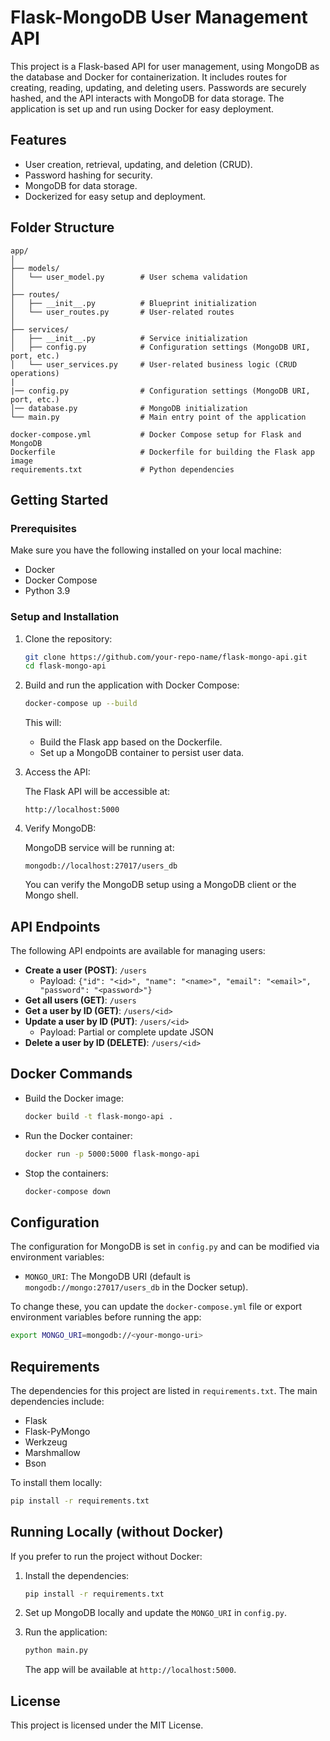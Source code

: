 
# Flask-MongoDB User Management API

This project is a Flask-based API for user management, using MongoDB as the database and Docker for containerization. It includes routes for creating, reading, updating, and deleting users. Passwords are securely hashed, and the API interacts with MongoDB for data storage. The application is set up and run using Docker for easy deployment.

## Features

- User creation, retrieval, updating, and deletion (CRUD).
- Password hashing for security.
- MongoDB for data storage.
- Dockerized for easy setup and deployment.

## Folder Structure

```
app/
│
├── models/
│   └── user_model.py        # User schema validation
│
├── routes/
│   ├── __init__.py          # Blueprint initialization
│   └── user_routes.py       # User-related routes
│
├── services/
│   ├── __init__.py          # Service initialization
│   ├── config.py            # Configuration settings (MongoDB URI, port, etc.)
│   └── user_services.py     # User-related business logic (CRUD operations)
|
|── config.py                # Configuration settings (MongoDB URI, port, etc.)
│── database.py              # MongoDB initialization
└── main.py                  # Main entry point of the application

docker-compose.yml           # Docker Compose setup for Flask and MongoDB
Dockerfile                   # Dockerfile for building the Flask app image
requirements.txt             # Python dependencies
```

## Getting Started

### Prerequisites

Make sure you have the following installed on your local machine:
- Docker
- Docker Compose
- Python 3.9

### Setup and Installation

1. Clone the repository:

   ```bash
   git clone https://github.com/your-repo-name/flask-mongo-api.git
   cd flask-mongo-api
   ```

2. Build and run the application with Docker Compose:

   ```bash
   docker-compose up --build
   ```

   This will:
   - Build the Flask app based on the Dockerfile.
   - Set up a MongoDB container to persist user data.

3. Access the API:

   The Flask API will be accessible at:
   ```
   http://localhost:5000
   ```

4. Verify MongoDB:

   MongoDB service will be running at:
   ```
   mongodb://localhost:27017/users_db
   ```

   You can verify the MongoDB setup using a MongoDB client or the Mongo shell.

## API Endpoints

The following API endpoints are available for managing users:

- **Create a user (POST)**: `/users`
   - Payload: `{"id": "<id>", "name": "<name>", "email": "<email>", "password": "<password>"}`
- **Get all users (GET)**: `/users`
- **Get a user by ID (GET)**: `/users/<id>`
- **Update a user by ID (PUT)**: `/users/<id>`
   - Payload: Partial or complete update JSON
- **Delete a user by ID (DELETE)**: `/users/<id>`

## Docker Commands

- Build the Docker image:

  ```bash
  docker build -t flask-mongo-api .
  ```

- Run the Docker container:

  ```bash
  docker run -p 5000:5000 flask-mongo-api
  ```

- Stop the containers:

  ```bash
  docker-compose down
  ```

## Configuration

The configuration for MongoDB is set in `config.py` and can be modified via environment variables:

- `MONGO_URI`: The MongoDB URI (default is `mongodb://mongo:27017/users_db` in the Docker setup).

To change these, you can update the `docker-compose.yml` file or export environment variables before running the app:

```bash
export MONGO_URI=mongodb://<your-mongo-uri>
```

## Requirements

The dependencies for this project are listed in `requirements.txt`. The main dependencies include:
- Flask
- Flask-PyMongo
- Werkzeug
- Marshmallow
- Bson

To install them locally:

```bash
pip install -r requirements.txt
```

## Running Locally (without Docker)

If you prefer to run the project without Docker:

1. Install the dependencies:

   ```bash
   pip install -r requirements.txt
   ```

2. Set up MongoDB locally and update the `MONGO_URI` in `config.py`.

3. Run the application:

   ```bash
   python main.py
   ```

   The app will be available at `http://localhost:5000`.

## License

This project is licensed under the MIT License.
